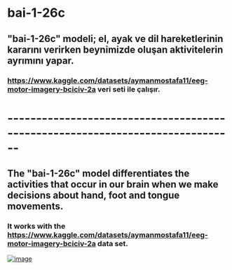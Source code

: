 # bai-1-26c

## "bai-1-26c" modeli; el, ayak ve dil hareketlerinin kararını verirken beynimizde oluşan aktivitelerin ayrımını yapar.

### https://www.kaggle.com/datasets/aymanmostafa11/eeg-motor-imagery-bciciv-2a veri seti ile çalışır.
# ------------------------------------------------------------------------------

## The "bai-1-26c" model differentiates the activities that occur in our brain when we make decisions about hand, foot and tongue movements.

### It works with the https://www.kaggle.com/datasets/aymanmostafa11/eeg-motor-imagery-bciciv-2a data set.

[![image](https://r.resimlink.com/Hiym8x-2.png)](https://resimlink.com/Hiym8x-2)
